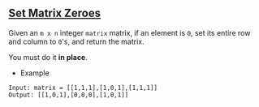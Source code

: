 ## [Set Matrix Zeroes](https://leetcode.com/problems/set-matrix-zeroes/)
Given an `m x n` integer `matrix` matrix, if an element is `0`, set its entire row and column to `0`'s, and return the matrix.

You must do it **in place**.

- Example
```
Input: matrix = [[1,1,1],[1,0,1],[1,1,1]]
Output: [[1,0,1],[0,0,0],[1,0,1]]
```
